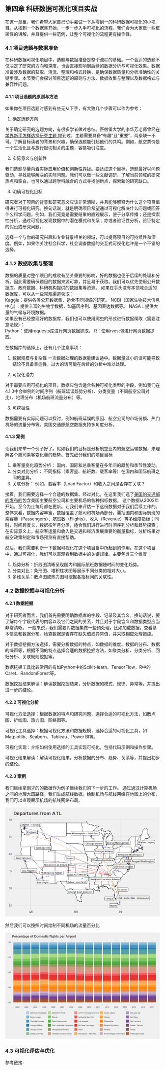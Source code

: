 ## 第四章 科研数据可视化项目实战
在这一章里，我们希望大家自己动手尝试一下从零到一的科研数据可视化的小项目。从找到一个数据集开始，一步一步入手可视化的流程。我们会为大家做一些框架性的讲解，并且提供一些范例，让整个可视化的流程更有操作性。

### 4.1 项目选题与数据准备
在科研数据可视化项目中，选题与数据准备是整个流程的基础。一个合适的选题不仅决定了研究的方向和深度，也会直接影响到后续的数据分析与可视化效果。数据准备涉及数据的获取、清洗、整理和格式转换，是确保数据质量和分析准确性的关键步骤。本节我们会探讨项目选题的原则与方法、数据收集与整理以及数据格式与兼容性问题。
#### 4.1.1 项目选题的原则与方法
如果你在项目选题时感到有些无从下手，有大致几个步骤可以作为参考：

1. 确定选题方向

关于确定研究的选题方向，有很多学者做过总结。匹兹堡大学的李华芳老师曾经在[学界新手怎样选择研究主题 ](https://mp.weixin.qq.com/s/ZRELE-pVuqb7UCNk7Qp_oA)提到过，主题需要具备“有趣”且“重要”，两条缺一不可。了解目标读者的背景和兴趣，确保选题能引起他们的共鸣。例如，航空票价是一个生活化且与旅行密切相关的主题，容易吸引注意。

2. 实际意义与创新性

我们选题尽量向着实际应用价值和创新性靠拢。要达成这个目标，选题最好以问题驱动，寻找能够解决的实际问题。我们可以做一些文献调研，了解当前领域的研究热点和空白。也可以通过跨学科融合的方式寻找创新点，探索新的研究缺口。

3. 明确可视化目标

研究者对于项目的背景和研究意义应该非常清晰，并且能够解释为什么这个项目值得进行可视化研究。换句话说，就是明确项目希望通过可视化解决什么问题或回答什么科学问题。例如，我们究竟是需要结果的直观展示，便于分享传播；还是探索性分析，通过可视化发现数据中的潜在模式和关系；亦或者验证性分析，验证特定的假设或研究问题。


选择一个与你的研究兴趣和专业背景相关的领域，可以提高项目的可持续性和深度。例如，如果你关注社会科学，社会调查数据的交互式可视化也许是一个不错的选择。


    


### 4.1.2 数据收集与整理

数据的质量对整个项目的成败有至关重要的影响，好的数据也便于后续的处理和分析。因此需要确保题目的数据来源可靠，并且易于获取。我们可以优先使用公开数据库、政府数据、科研机构提供的数据集等资源。
如果在手头没有本领域合适的数据库，可以从一些常规渠道获取：  
        Kaggle：提供各类公开数据集，适合不同领域的研究。
        NCBI（国家生物技术信息中心）：提供丰富的生物学数据，如基因序列、基因表达数据等。
        NASA：提供大量的气候与环境数据。  
如果没有已经整理好的数据库，我们也可以使用爬虫的形式进行数据爬取（需要注意法规）：  
        Python：使用requests库进行网页数据抓取。
        R：使用rvest包进行网页数据提取。

在数据库的选择上，还有几个注意事项：
1. 数据规模与复杂性
一次数据处理的数据量建议适中。数据量过小的话可能导致结论不具备普适性，过大的话可能在后续的分析中难以处理。

2. 可视化潜力

对于需要应用可视化的项目，数据应包含适合各种可视化类型的字段，例如我们在4.1.3中会举例的时间序列（航班延误趋势分析）、分类变量（不同航空公司对比）、地理分布（机场航班流量分布）等。

3. 可挖掘性

数据需要有实际问题可以探讨，例如航班延误的原因、航空公司的市场份额、热门机场的流量分布等。美国交通部航空数据支持多角度分析。




#### 4.1.3 案例

让我们来举一个例子好了。假如我们的目标是分析航空业内的航空运输数据，来理解各个航司乘客变化量的趋势。首先细分我们的项目目标
1. 乘客量变化趋势分析：
        国内、国际和总乘客量在多年间的趋势和季节性波动。
2. 分类对比分析：
        不同指标（乘客量、航班数、载客率等）在国内和国际航班之间的差异。
3. 关联分析：
        例如，载客率（Load Factor）和收入之间是否存在关联？


接着，我们需要选择一个合适的数据集。经过对比，在这里我们选了[美国的交通部的发布的](https://www.transtats.bts.gov/Data_Elements.aspx)包含美国主要航空公司和主要机场的各种指标数据。
这个数据从2002年开始，至今为止每月都在更新。让我们来评估一下这份数据对于我们后续工作的。整体来看，数据内容丰富，数据覆盖了航司和机场两部分，囊括国内和国际航班的乘客量（Passengers）、航班数（Flights）、收入（Revenue）等多维度指标；同时，时间跨度长，数据按年月分类，适合我们进行进行时间序列分析和趋势探索；在实际意义上，航空客运量和收入是交通和经济发展重要的衡量指标，分析结果对航空政策制定和市场预测有直接帮助。


然后，我们需要判断一下数据可视化在这个项目当中所起到的作用。在这个项目中，通过可视化，我们可以直观看到数据中的关键规律。主要包含三个维度：

1. 趋势分析：折线图清晰呈现国内和国际航班数据随时间的变化趋势。
2. 分类对比：条形图、堆积柱状图等展示不同分类的相对大小。
3. 多维关系：散点图或热力图可挖掘各指标间的关联性。




### 4.2 数据挖掘与可视化分析  


#### 4.2.1 数据挖掘

对于研究者而言，我们首先需要明确数据库的字段、记录及其含义，换句话说，要了解每个字段代表的内容以及它们之间的关系，并且对于字段含义和数据类型应当非常清晰。
一般来说，我们需要对数据集做一些预处理，比如加载数据，查看基本信息和数据分布。检查数据是否存在缺失值或异常值，并采取相应处理措施。

对于数据挖掘方法选择，需要分析数据的特点，如数据的维度、数据的分布、数据的噪声等，根据不同的特点选择合适的数据挖掘方法，如聚类分析、分类分析、回归分析、关联规则挖掘等。

数据挖掘工具比较常用的有如Python中的Scikit-learn、TensorFlow，R中的Caret、RandomForest等。

数据挖掘结果解读：解读数据挖掘结果，分析数据的模式、规律、异常等，并提出进一步的结论。


#### 4.2.2 可视化分析

可视化方法选择：根据数据的特点和研究问题，选择合适的可视化方法，如散点图、折线图、热力图、网络图等。

可视化工具选择：根据可视化方法和数据规模，选择合适的可视化工具，如Matplotlib、Seaborn、Tableau、Power BI等。

可视化实现：介绍如何使用选择的工具实现可视化，包括代码示例和操作步骤。

可视化结果解读：解读可视化结果，分析数据的分布、趋势、关系等，并提出初步的结论。




#### 4.2.3 案例

我们继续拿刚才的的数据作为例子继续我们的下一步的工作。
通过通过计算机场之间的地理大圆路径，我们生成航线数据。绘制机场与航线网络在地图上的分布，我们可以直观展示机场的航线网络布局。


![image](images/Rplot_01.png)



然后我们可以按照时间绘制不同机场的流量百分比

![image](images/Rplot_02.png)




### 4.3 可视化评估与优化






参考链接:


